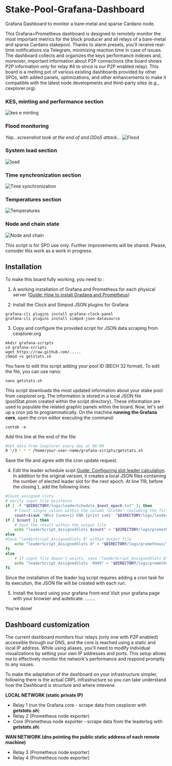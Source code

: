# Stake-Pool-Grafana-Dashboard
Grafana Dashboard to monitor a bare-metal and sparse Cardano node.

This Grafana+Prometheus dashboard is designed to remotely monitor the most important metrics for the block producer and all relays of a bare-metal and sparse Cardano stakepool. Thanks to alarm presets, you'll receive real-time notifications via Telegram, minimizing reaction time in case of issues. The dashboard collects and organizes the keys performance indexes and, moreover, important information about P2P connections (the board shows P2P information only for relay #4 to since is our P2P enabled relay). This board is a melting pot of various existing dashboards provided by other SPOs, with added panels, optimizations, and other enhancements to make it compatible with the latest node developments and third-party sites (e.g., cexplorer.org).

### KES, minting and performance section
![kes e minting](https://github.com/CardenPool/Stake-Pool-Grafana-Dashboard/assets/86101039/3d8bef42-a150-484c-b06f-8471f2167a51)

### Flood monitoring
*Yep...screenshot took at the end of and DDoS attack...*
![Flood](https://github.com/CardenPool/Stake-Pool-Grafana-Dashboard/assets/86101039/a879aaf7-bed2-4fbb-a81e-36e76b2b9c60)

### System load section
![load](https://github.com/CardenPool/Stake-Pool-Grafana-Dashboard/assets/86101039/e6b7d121-99bd-463a-aeb8-bef0827c7fbe)

### Time synchronization section
![Time synchronization](https://github.com/CardenPool/Stake-Pool-Grafana-Dashboard/assets/86101039/2462676a-55c8-4665-ac8e-d7df310424f7)

### Temperatures section
![Temperatures](https://github.com/CardenPool/Stake-Pool-Grafana-Dashboard/assets/86101039/7a65d69a-4d34-4d25-8153-f6a2ee846baf)

### Node and chain state
![Node and chain](https://github.com/CardenPool/Stake-Pool-Grafana-Dashboard/assets/86101039/57bd1e89-d8d9-475d-ae9d-473201f6a85b)


This script is for SPO use only. Further improvements will be shared. Please, consider this work as a work in progress.

## Installation
To make this board fully working, you need to :

1) A working installation of Grafana and Prometheus for each physical server ([Guide: How to install Gradana and Prometheus](https://www.coincashew.com/coins/overview-ada/guide-how-to-build-a-haskell-stakepool-node/part-iii-operation/setting-up-dashboards))

2) Install the Clock and Simpod JSON plugins for Grafana
```console
grafana-cli plugins install grafana-clock-panel
grafana-cli plugins install simpod-json-datasource
```

3) Copy and configure the provided script for JSON data scraping from cexplorer.org
```console
mkdir grafana-scripts
cd grafana-scripts
wget https://raw.github.com/.....
chmod +x getstats.sh
```
You have to edit this script adding your pool ID (BECH 32 format). To edit the file, you can use nano:
```console
nano getstats.sh
```
This script downloads the most updated information about your stake pool from cexplorer.org. The information is stored in a local JSON file (poolStat.prom created within the script directory). These information are used to populate the related graphic panels within the board. Now, let's set up a cron job to programmatically. On the machine **running the Grafana core**, open the cron editor executing the command:
```console
contab -e
```
Add this line at the end of the file:
```bash
#Get data from Cexplorer every day at 06:00
0 */3 * * * /home/your-user-name/grafana-scripts/getstats.sh
```
Save the file and agree with the cron update request. 

4) Edit the leader schedule scipt [Guide: Configuring slot leader calculation](https://www.coincashew.com/coins/overview-ada/guide-how-to-build-a-haskell-stakepool-node/part-iii-operation/configuring-slot-leader-calculation). In addition to the original version, it creates a local JSON files containing the number of elected leader slot for the next epoch. At line 119, before the closing }, add the following lines:


```bash
#Count assigned slots
# Verify input file existence
if [ -f "$DIRECTORY/logs/leaderSchedule_$next_epoch.txt" ]; then
    # Count single values within the column "SlotNo" (exluding the first line)
    count=$(awk 'NR>2 {sum+=1} END {print sum}' "$DIRECTORY/logs/leaderSchedule_$next_epoch.txt")
if [ $count ]; then
    # Save the result within the output file
    echo "leaderScript_AssignedSlots $count" > "$DIRECTORY/logs/prometheus/leaderSchedule.prom"
else
#Save "leaderScript_AssignedSlots 0" within output file
    echo "leaderScript_AssignedSlots 0" > "$DIRECTORY/logs/prometheus/leaderSchedule.prom"
fi
else
    # If input file doesn't exists, save "leaderScript_AssignedSlots 0" within the output file
    echo "leaderScript_AssignedSlots -9999" > "$DIRECTORY/logs/prometheus/leaderSchedule.prom"
fi

```

Since the installation of the leader log script requires adding a cron task for its execution, the JSON file will be created with each run.

5) Install the board using your grafana front-end
Visit your grafana page with your browser and auteticate. ........

You're done!

## Dashboard customization
The current dashboard monitors four relays (only one with P2P enabled) accessible through our DNS, and the core is reached using a static and local IP address. While using aliases, you'll need to modify individual visualizations by setting your own IP addresses and ports. This setup allows me to effectively monitor the network's performance and respond promptly to any issues.

To make the adaptation of the dashboard on your infrastructure simpler, following there is the actual CRPL infrastructure so you can take understand how the Dashboard is structure and where intevene.

**LOCAL NETWORK (static private IP)**
- Relay 1 (run the Grafana core - scrape data from cexplorer with ***getstats.sh***)
- Relay 2 (Prometheus node exporter)
- Core (Prometheus node exporter - scrape data from the leaderlog with ***getstats.sh***)


**WAN NETWORK (dns pointing the public static address of each remote machine)**
- Relay 3 (Prometheus node exporter)
- Relay 4 (Prometheus node exporter)
